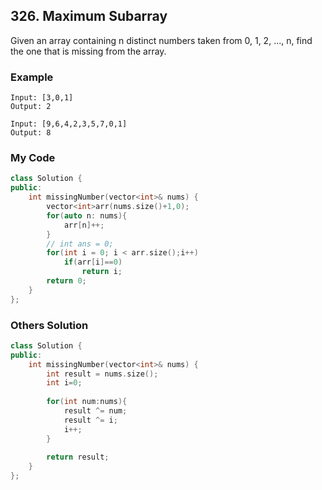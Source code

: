 ## 326. Maximum Subarray

Given an array containing n distinct numbers taken from 0, 1, 2, ..., n, find the one that is missing from the array.


### Example
```
Input: [3,0,1]
Output: 2

Input: [9,6,4,2,3,5,7,0,1]
Output: 8
```

### My Code
```C++
class Solution {
public:
    int missingNumber(vector<int>& nums) {
        vector<int>arr(nums.size()+1,0);
        for(auto n: nums){
            arr[n]++;
        }
        // int ans = 0;
        for(int i = 0; i < arr.size();i++)
            if(arr[i]==0)
                return i;
        return 0;
    }
};
```

### Others Solution
```C++
class Solution {
public:
    int missingNumber(vector<int>& nums) {
        int result = nums.size();
        int i=0;
        
        for(int num:nums){
            result ^= num;
            result ^= i;
            i++;
        }
        
        return result;
    }
};
```


